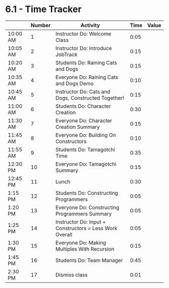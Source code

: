 # 6.1 - Time Tracker

|          | Number | Activity                                                | Time | Value |
| -------- | ------ | ------------------------------------------------------- | ---- | ----- |
| 10:00 AM | 1      | Instructor Do: Welcome Class                            | 0:05 |       |
| 10:05 AM | 2      | Instructor Do: Introduce JobTrack                    | 0:15 |       |
| 10:20 AM | 3      | Students Do: Raining Cats and Dogs                      | 0:15 |       |
| 10:35 AM | 4      | Everyone Do: Raining Cats and Dogs Demo                 | 0:10 |       |
| 10:45 AM | 5      | Instructor Do: Cats and Dogs, Constructed Together!     | 0:15 |       |
| 11:00 AM | 6      | Students Do: Character Creation                         | 0:30 |       |
| 11:30 AM | 7      | Everyone Do: Character Creation Summary                 | 0:15 |       |
| 11:45 AM | 8      | Everyone Do: Building On Constructors                   | 0:10 |       |
| 11:55 AM | 9      | Students Do: Tamagotchi Time                            | 0:35 |       |
| 12:30 PM | 10     | Everyone Do: Tamagotchi Summary                         | 0:15 |       |
| 12:45 PM | 11     | Lunch                                                   | 0:30 |       |
| 1:15 PM  | 12     | Students Do: Constructing Programmers                   | 0:05 |       |
| 1:20 PM  | 13     | Everyone Do: Constructing Programmers Summary           | 0:05 |       |
| 1:25 PM  | 14     | Instructor Do: Input + Constructors = Less Work Overall | 0:05 |       |
| 1:30 PM  | 15     | Everyone Do: Making Multiples With Recursion            | 0:15 |       |
| 1:45 PM  | 16     | Students Do: Team Manager                               | 0:45 |       |
| 2:30 PM  | 17     | Dismiss class                                           | 0:01 |       |
